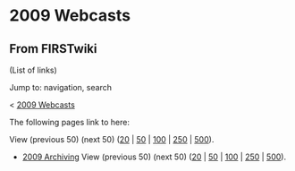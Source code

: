 # 2009 Webcasts

## From FIRSTwiki

(List of links)

Jump to: navigation, search

< [2009 Webcasts](/index.php?title=2009_Webcasts&redirect=no "2009
Webcasts")

The following pages link to here:

View (previous 50) (next 50) ([20](/index.php?title=Special:Whatlinkshere/2009_Webcasts&limit=20&from=0 "Special:Whatlinkshere/2009 Webcasts") | [50](/index.php?title=Special:Whatlinkshere/2009_Webcasts&limit=50&from=0 "Special:Whatlinkshere/2009 Webcasts") | [100](/index.php?title=Special:Whatlinkshere/2009_Webcasts&limit=100&from=0 "Special:Whatlinkshere/2009 Webcasts") | [250](/index.php?title=Special:Whatlinkshere/2009_Webcasts&limit=250&from=0 "Special:Whatlinkshere/2009 Webcasts") | [500](/index.php?title=Special:Whatlinkshere/2009_Webcasts&limit=500&from=0 "Special:Whatlinkshere/2009 Webcasts")).

- [2009 Archiving](2009_Archiving "2009 Archiving") View (previous 50) (next 50) ([20](/index.php?title=Special:Whatlinkshere/2009_Webcasts&limit=20&from=0 "Special:Whatlinkshere/2009 Webcasts") | [50](/index.php?title=Special:Whatlinkshere/2009_Webcasts&limit=50&from=0 "Special:Whatlinkshere/2009 Webcasts") | [100](/index.php?title=Special:Whatlinkshere/2009_Webcasts&limit=100&from=0 "Special:Whatlinkshere/2009 Webcasts") | [250](/index.php?title=Special:Whatlinkshere/2009_Webcasts&limit=250&from=0 "Special:Whatlinkshere/2009 Webcasts") | [500](/index.php?title=Special:Whatlinkshere/2009_Webcasts&limit=500&from=0 "Special:Whatlinkshere/2009 Webcasts")).
